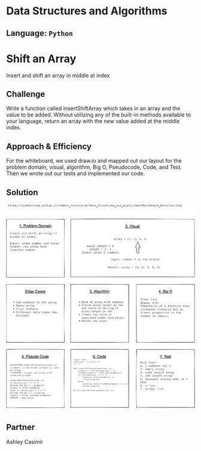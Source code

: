 # Data Structures and Algorithms

## Language: `Python`

# Shift an Array
Insert and shift an array in middle at index

## Challenge
Write a function called insertShiftArray which takes in an array and the value to be added. Without utilizing any of the built-in methods available to your language, return an array with the new value added at the middle index.  

## Approach & Efficiency
For the whiteboard, we used draw.io and mapped out our layout for the problem domain, visual, algorithm, Big O, Pseudocode, Code, and Test. Then we wrote out our tests and implemented our code.  

## Solution
![Solution Image](python/assets/array_shift.png)     

## Partner
Ashley Casimir
